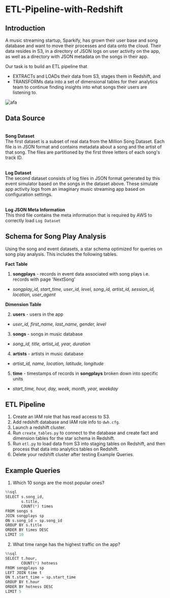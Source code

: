 # ETL-Pipeline-with-Redshift

## Introduction

A music streaming startup, Sparkify, has grown their user base and song database and want to move their processes and data onto the cloud. Their data resides in S3, in a directory of JSON logs on user activity on the app, as well as a directory with JSON metadata on the songs in their app.

Our task is to build an ETL pipeline that 
- EXTRACTs and LOADs their data from S3, stages them in Redshift, and 
- TRANSFORMs data into a set of dimensional tables for their analytics team to continue finding insights into what songs their users are listening to.

![afa](https://video.udacity-data.com/topher/2022/May/62770f73_sparkify-s3-to-redshift-etl/sparkify-s3-to-redshift-etl.png)

## Data Source
<br>**Song Dataset**
<br>The first dataset is a subset of real data from the Million Song Dataset. Each file is in JSON format and contains metadata about a song and the artist of that song. The files are partitioned by the first three letters of each song's track ID.

<br>**Log Dataset**
<br>The second dataset consists of log files in JSON format generated by this event simulator based on the songs in the dataset above. These simulate app activity logs from an imaginary music streaming app based on configuration settings.

<br>**Log JSON Meta Information**
<br>This third file contains the meta information that is required by AWS to correctly load `Log Dataset`

## Schema for Song Play Analysis
Using the song and event datasets, a star schema optimized for queries on song play analysis. This includes the following tables.

**Fact Table**<br>
1. **songplays** - records in event data associated with song plays i.e. records with page 'NextSong'
- *songplay_id, start_time, user_id, level, song_id, artist_id, session_id, location, user_agent*

**Dimension Table**<br>

2. **users** - users in the app
- *user_id, first_name, last_name, gender, level*

3. **songs** - songs in music database
- *song_id, title, artist_id, year, duration*

4. **artists** - artists in music database
- *artist_id, name, location, latitude, longitude*

5. **time** - timestamps of records in **songplays** broken down into specific units
- *start_time, hour, day, week, month, year, weekday*

## ETL Pipeline
1. Create an IAM role that has read access to S3.
2. Add redshift database and IAM role info to `dwh.cfg`.
3. Launch a redshift cluster.
4. Run `create_tables.py` to connect to the database and create fact and dimension tables for the star schema in Redshift.
5. Run `etl.py` to load data from S3 into staging tables on Redshift, and then process that data into analytics tables on Redshift.
6. Delete your redshift cluster after testing Example Queries.

## Example Queries
1. Which 10 songs are the most popular ones?
```python
%%sql
SELECT s.song_id,
       s.title,
       COUNT(*) times
FROM songs s
JOIN songplays sp
ON s.song_id = sp.song_id
GROUP BY s.title
ORDER BY times DESC
LIMIT 10
```

2. What time range has the highest traffic on the app?
```python
%%sql
SELECT t.hour,
       COUNT(*) hotness
FROM songplays sp
LEFT JOIN time t
ON t.start_time = sp.start_time
GROUP BY t.hour
ORDER BY hotness DESC
LIMIT 5
```



